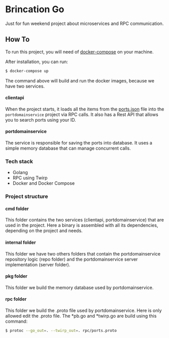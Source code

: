 # Brincation Go

Just for fun weekend project about microservices and RPC communication.

## How To 

To run this project, you will need of [docker-compose](https://docs.docker.com/compose/install/) on your machine.

After installation, you can run:

```bash
$ docker-compose up
```

The command above will build and run the docker images, because we have two services.

#### clientapi

When the project starts, it loads all the items from the [ports.json](./ports.json) file into the `portdomainservice` project via RPC calls. It also has a Rest API that allows you to search ports using your ID.

#### portdomainservice

The service is responsible for saving the ports into database. It uses a simple memory database that can manage concurrent calls.

### Tech stack

- Golang
- RPC using Twirp
- Docker and Docker Compose

### Project structure

#### cmd folder

This folder contains the two services (clientapi, portdomainservice) that are used in the project. Here a binary is assembled with all its dependencies, depending on the project and needs.

#### internal folder

This folder we have two others folders that contain the portdomainservice repository logic (repo folder) and the portdomainservice server implementation (server folder).

#### pkg folder

This folder we build the memory database used by portdomainservice.

#### rpc folder

This folder we build the .proto file used by portdomainservice. Here is only allowed edit the .proto file. The *pb.go and *twirp.go are build using this command:

```bash
$ protoc --go_out=. --twirp_out=. rpc/ports.proto
```


